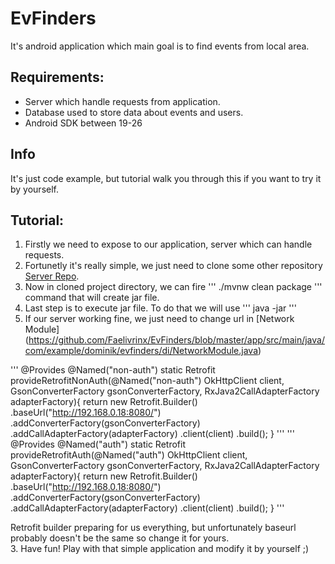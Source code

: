 # EvFinders
It's android application which main goal is to find events from local area.

## Requirements:
- Server which handle requests from application.
- Database used to store data about events and users.
- Android SDK between 19-26

## Info
It's just code example, but tutorial walk you through this if you want to try it by yourself.


## Tutorial:
1. Firstly we need to expose to our application, server which can handle requests.
  1. Fortunetly it's really simple, we just need to clone some other repository [Server Repo](https://github.com/Faelivrinx/evfinder-backend).
  2. Now in cloned project directory, we can fire ''' ./mvnw clean package ''' command that will create jar file.
  3. Last step is to execute jar file. To do that we will use ''' java -jar <path-to-jar-file> '''
2. If our server working fine, we just need to change url in [Network Module] (https://github.com/Faelivrinx/EvFinders/blob/master/app/src/main/java/com/example/dominik/evfinders/di/NetworkModule.java)
  
  '''
  @Provides
    @Named("non-auth")
    static Retrofit provideRetrofitNonAuth(@Named("non-auth") OkHttpClient client, GsonConverterFactory gsonConverterFactory, RxJava2CallAdapterFactory adapterFactory){
        return new Retrofit.Builder()
                .baseUrl("http://192.168.0.18:8080/")
                .addConverterFactory(gsonConverterFactory)
                .addCallAdapterFactory(adapterFactory)
                .client(client)
                .build();
    }
'''
'''
    @Provides
    @Named("auth")
    static Retrofit provideRetrofitAuth(@Named("auth") OkHttpClient client, GsonConverterFactory gsonConverterFactory, RxJava2CallAdapterFactory adapterFactory){
        return new Retrofit.Builder()
                .baseUrl("http://192.168.0.18:8080/")
                .addConverterFactory(gsonConverterFactory)
                .addCallAdapterFactory(adapterFactory)
                .client(client)
                .build();
    }
  '''
  
Retrofit builder preparing for us everything, but unfortunately baseurl probably doesn't be the same so change it for yours.\
3. Have fun! Play with that simple application and modify it by yourself ;)


